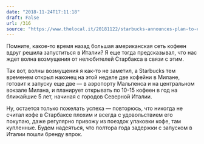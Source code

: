 ```yaml
---
date: "2018-11-24T17:11:18"
draft: False
url: /316
source: "https://www.thelocal.it/20181122/starbucks-announces-plan-to-expand-its-coffee-empire-across-italy"
---
```


Помните, какое-то время назад большая американская сеть кофеен вдруг решила запуститься в Италии? Я еще тогда предсказывал, что нас ждет волна возмущения от нелюбителей Старбакса в связи с этим.

Так вот, волны возмущения я как-то не заметил, а Starbucks тем временем открыл наконец на этой неделе две кофейни в Милане, готовит к запуску еще две — в аэропорту Мальпенса и на центральном вокзале Милана, и планирует открывать по 10-15 кофеен в год на ближайшие 5 лет, начиная с городов Северной Италии.

Ну, остается только пожелать успеха — повторюсь, что никогда не считал кофе в Старбаксе плохим и всегда с удовольствием его покупаю, даже регулярно привожу из поездок упаковки кофе, там купленные. Будем надеяться, что полтора года задержки с запуском в Италии пошли бренду впрок.

